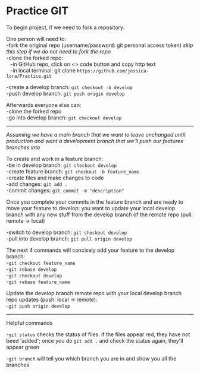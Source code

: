 # Practice GIT

To begin project, if we need to fork a repository:  

One person will need to:  
-fork the original repo (username/password: git personal access token) *skip this step if we do not need to fork the repo*  
-clone the forked repo:  
&ensp;  -in GitHub repo, click on <> code button and copy http text    
&ensp;  -in local terminal: git clone `https://github.com/jessica-lora/Practice.git`  

-create a develop branch: `git checkout -b develop`    
-push develop branch: `git push origin develop`  

Afterwards everyone else can:  
-clone the forked repo  
-go into develop branch: `git checkout develop`  

-----

*Assuming we have a main branch that we want to leave unchanged until production and want a development branch that we'll push our features branches into*    

To create and work in a feature branch:  
-be in develop branch: `git checkout develop`  
-create feature branch: `git checkout -b feature_name`  
-create files and make changes to code  
-add changes: `git add .`  
-commit changes: `git commit -m "description"`  

Once you complete your commits in the feature branch and are ready to move your feature to develop: you want to update your local develop branch with any new stuff from the develop branch of the remote repo (pull: remote -> local)  

-switch to develop branch: `git checkout develop`  
-pull into develop branch: `git pull origin develop`   

The next 4 commands will concisely add your feature to the develop branch:  
-`git checkout feature_name`  
-`git rebase develop`  
-`git checkout develop`  
-`git rebase feature_name`  

Update the develop branch remote repo with your local develop branch repo updates (push: local -> remote):  
-`git push origin develop`  


------

Helpful commands

-`git status` checks the status of files. if the files appear red, they have not beed 'added'; once you do `git add .` and check the status again, they'll appear green

-`git branch` will tell you which branch you are in and show you all the branches